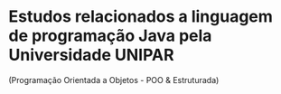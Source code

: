 # Estudos relacionados a linguagem de programação Java pela Universidade UNIPAR 
(Programação Orientada a Objetos - POO & Estruturada)
